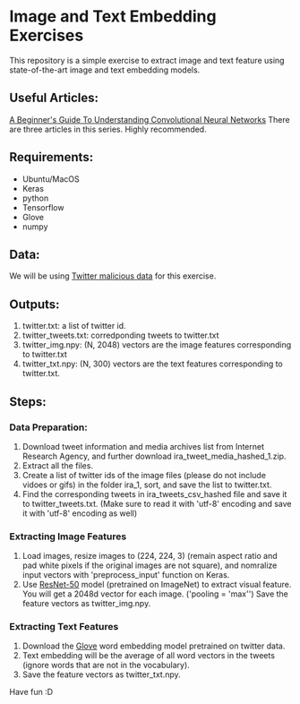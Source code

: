 # Image and Text Embedding Exercises

This repository is a simple exercise to extract image and text feature using state-of-the-art image and text embedding models.

## Useful Articles:
[A Beginner's Guide To Understanding Convolutional Neural Networks](https://adeshpande3.github.io/adeshpande3.github.io/A-Beginner's-Guide-To-Understanding-Convolutional-Neural-Networks/) There are three articles in this series. Highly recommended.

## Requirements:
- Ubuntu/MacOS
- Keras
- python
- Tensorflow
- Glove
- numpy


## Data:
We will be using [Twitter malicious data](https://about.twitter.com/en_us/values/elections-integrity.html#data) for this exercise.

## Outputs:
1. twitter.txt: a list of twitter id.
2. twitter_tweets.txt: corredponding tweets to twitter.txt
2. twitter_img.npy: (N, 2048) vectors are the image features corresponding to twitter.txt
3. twitter_txt.npy: (N, 300) vectors are the text features corresponding to twitter.txt.

## Steps:

### Data Preparation:
1. Download tweet information and media archives list from Internet Research Agency, and further download ira_tweet_media_hashed_1.zip. 
2. Extract all the files.
3. Create a list of twitter ids of the image files (please do not include vidoes or gifs) in the folder ira_1, sort, and save the list to twitter.txt.
4. Find the corresponding tweets in ira_tweets_csv_hashed file and save it to twitter_tweets.txt. (Make sure to read it with 'utf-8' encoding and save it with 'utf-8' encoding as well)

### Extracting Image Features
1. Load images, resize images to (224, 224, 3) (remain aspect ratio and pad white pixels if the original images are not square), and nomralize input vectors with 'preprocess_input' function on Keras.
2. Use [ResNet-50](https://keras.io/applications/#resnet50) model (pretrained on ImageNet) to extract visual feature. You will get a 2048d vector for each image. ('pooling = 'max'') Save the feature vectors as twitter_img.npy.

### Extracting Text Features
1. Download the [Glove](https://nlp.stanford.edu/projects/glove/) word embedding model pretrained on twitter data.
2. Text embedding will be the average of all word vectors in the tweets (ignore words that are not in the vocabulary).
3. Save the feature vectors as twitter_txt.npy. 

Have fun :D
